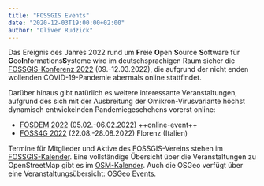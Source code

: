 ```yaml
---
title: "FOSSGIS Events"
date: "2020-12-03T19:00:00+02:00"
author: "Oliver Rudzick"
---
```

Das Ereignis des Jahres 2022 rund um **F**reie **O**pen **S**ource **S**oftware für **G**eo&shy;**I**nformations&shy;**S**ysteme wird im deutschsprachigen Raum sicher die [FOSSGIS-Konferenz 2022](https://fossgis-konferenz.de/2022/) (09.-12.03.2022), die aufgrund der nicht enden wollenden COVID-19-Pandemie abermals online stattfindet.

Darüber hinaus gibt natürlich es weitere interessante Veranstaltungen, aufgrund des sich mit der Ausbreitung der Omikron-Virusvariante höchst dynamisch entwickelnden Pandemiegeschehens vorerst online:

 * [FOSDEM 2022](https://fosdem.org/2022/) (05.02.-06.02.2022)  ++online-event++
 * [FOSS4G 2022](https://2022.foss4g.org/) (22.08.-28.08.2022) Florenz (Italien)

Termine für Mitglieder und Aktive des FOSSGIS-Vereins stehen im [FOSSGIS-Kalender](https://www.fossgis.de/aktivit%C3%A4ten/termine/).
Eine vollst&auml;ndige &Uuml;bersicht &uuml;ber die Veranstaltungen zu OpenStreetMap gibt es im [OSM-Kalender](https://wiki.openstreetmap.org/wiki/Current_events).
Auch die  OSGeo verf&uuml;gt &uuml;ber eine Veranstaltungs&uuml;bersicht: [OSGeo Events](https://www.osgeo.org/events/).
